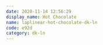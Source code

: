 ```yaml
---
date: 2020-11-14 12:56:29
display_name: Hot Chocolate
name: laplinear-hot-chocolate-dk-ln
code: e92d
category: dk-ln
---
```

